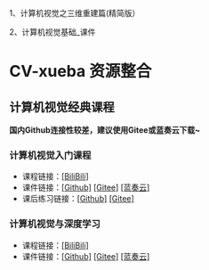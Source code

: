 1、计算机视觉之三维重建篇(精简版）

2、计算机视觉基础_课件
# CV-xueba 资源整合
## 计算机视觉经典课程
**国内Github连接性较差，建议使用Gitee或蓝奏云下载~**
### 计算机视觉入门课程
* 课程链接：[[BiliBili]](https://www.bilibili.com/video/BV1nz4y197Qv)  
* 课件链接：[[Github]](https://github.com/CV-xueba/A01_cvclass_basic/tree/master/%E8%AE%A1%E7%AE%97%E6%9C%BA%E8%A7%86%E8%A7%89%E5%9F%BA%E7%A1%80_%E8%AF%BE%E4%BB%B6) [[Gitee]](https://gitee.com/cv-xueba/A01_cvclass_basic/tree/master/%E8%AE%A1%E7%AE%97%E6%9C%BA%E8%A7%86%E8%A7%89%E5%9F%BA%E7%A1%80_%E8%AF%BE%E4%BB%B6) [[蓝奏云]](https://wws.lanzous.com/b01nn85ef)
* 课后练习链接：[[Github]](https://github.com/CV-xueba/A01_cvclass_basic_exercise) [[Gitee]](https://gitee.com/cv-xueba/A01_cvclass_basic_exercise)

### 计算机视觉与深度学习
* 课程链接：[[BiliBili]](https://www.bilibili.com/video/BV1V54y1B7K3)    
* 课件链接：[[Github]](https://github.com/CV-xueba/A02_cvclass_cv-dl/tree/master/%E8%AE%A1%E7%AE%97%E6%9C%BA%E8%A7%86%E8%A7%89%E4%B8%8E%E6%B7%B1%E5%BA%A6%E5%AD%A6%E4%B9%A0_%E8%AF%BE%E4%BB%B6) [[Gitee]](https://gitee.com/cv-xueba/A02_cvclass_cv-dl/tree/master/%E8%AE%A1%E7%AE%97%E6%9C%BA%E8%A7%86%E8%A7%89%E4%B8%8E%E6%B7%B1%E5%BA%A6%E5%AD%A6%E4%B9%A0_%E8%AF%BE%E4%BB%B6) [[蓝奏云]](https://wws.lanzous.com/b01nn857i)
